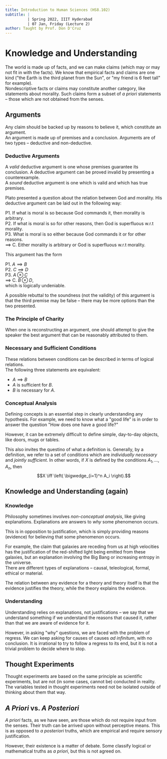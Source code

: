 ```yaml
---
title: Introduction to Human Sciences (HS8.102)
subtitle: |
          | Spring 2022, IIIT Hyderabad
          | 07 Jan, Friday (Lecture 2)
author: Taught by Prof. Don D'Cruz
---
```


# Knowledge and Understanding
The world is made up of facts, and we can make claims (which may or may not fit in with the facts). We know that empirical facts and claims are one kind ("the Earth is the third planet from the Sun", or "my friend is 6 feet tall" for example).  
Nondescriptive facts or claims may constitute another category, like statements about morality. Such claims form a subset of *a priori* statements – those which are not obtained from the senses.

## Arguments
Any claim should be backed up by reasons to believe it, which constitute an argument.  
An argument is made up of premises and a conclusion. Arguments are of two types – deductive and non-deductive.

### Deductive Arguments
A *valid* deductive argument is one whose premises guarantee its conclusion. A deductive argument can be proved invalid by presenting a counterexample.  
A *sound* deductive argument is one which is valid and which has true premises.  

Plato presented a question about the relation between God and morality. His deductive argument can be laid out in the following way:

P1. If what is moral is so because God commands it, then morality is arbitrary.  
P2. If what is moral is so for other reasons, then God is superfluous w.r.t morality.  
P3. What is moral is so either because God commands it or for other reasons.  
$\implies$ C. Either morality is arbitrary or God is superfluous w.r.t morality.  

This argument has the form

P1. $A \implies B$  
P2. $C \implies D$  
P3. $A \otimes C$  
$\implies$ C. $B \otimes D$,  
which is logically undeniable.  

A possible rebuttal to the soundness (not the validity) of this argument is that the third premise may be false – there may be more options than the two presented.

### The Principle of Charity
When one is reconstructing an argument, one should attempt to give the speaker the best argument that can be reasonably attributed to them.

### Necessary and Sufficient Conditions
These relations between conditions can be described in terms of logical relations.  
The following three statements are equivalent:

* $A \implies B$
* $A$ is sufficient for $B$.
* $B$ is necessary for $A$.

### Conceptual Analysis
Defining concepts is an essential step in clearly understanding any hypothesis. For example, we need to know what a "good life" is in order to answer the question "How does one have a good life?"  

However, it can be extremely difficult to define simple, day-to-day objects, like doors, mugs or tables.  

This also invites the questino of what a definition is. Generally, by a definition, we refer to a set of conditions which are *individually necessary* and *jointly sufficient*. In other words, if $X$ is defined by the conditions $A_1, \dots, A_n$, then
$$X \iff \left( \bigwedge_{i=1}^n A_i \right).$$

## Knowledge and Understanding (again)
### Knowledge
Philosophy sometimes involves *non-conceptual analysis*, like giving explanations. Explanations are answers to *why* some phenomenon occurs.  

This is in opposition to justification, which is simply providing reasons (evidence) for believing that some phenomenon occurs.  

For example, the claim that galaxies are receding from us at high velocities has the justification of the red-shifted light being emitted from these galaxies, but an explanation involving the Big Bang or increasing entropy in the universe.  
There are different types of explanations – causal, teleological, formal, ethical or material.  

The relation between any evidence for a theory and theory itself is that the evidence justifies the theory, while the theory explains the evidence.

### Understanding
Understanding relies on explanations, not justifications – we say that we understand something if we understand the reasons that caused it, rather than that we are aware of evidence for it.  

However, in asking "why" questions, we are faced with the problem of regress. We can keep asking for causes of causes *ad infinitum*, with no conclusion. It is irrational to try to follow a regress to its end, but it is not a trivial problem to decide where to stop.

## Thought Experiments
Thought experiments are based on the same principle as scientific experiments, but are not (in some cases, cannot be) conducted in reality. The variables tested in thought experiments need not be isolated outside of thinking about them that way.

## *A Priori* vs. *A Posteriori*
*A priori* facts, as we have seen, are those which do not require input from the senses. Their truth can be arrived upon without perceptive means. This is as opposed to *a posteriori* truths, which are empirical and require sensory justification.  

However, their existence is a matter of debate. Some classify logical or mathematical truths as *a priori*, but this is not agreed on.
